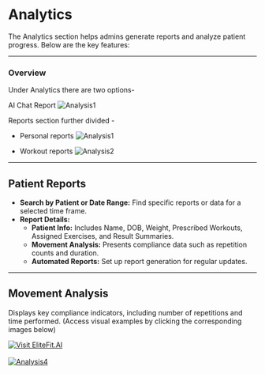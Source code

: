# Analytics

The Analytics section helps admins generate reports and analyze patient progress. Below are the key features:

---

### Overview

Under Analytics there are two options- 

AI Chat Report
![Analysis1](/img/Analysis3.png)

Reports section further divided - 

- Personal reports
![Analysis1](/img/Analysis4.png)

- Workout reports
![Analysis2](/img/Analysis5.png)

---

## Patient Reports

- **Search by Patient or Date Range:** Find specific reports or data for a selected time frame.
- **Report Details:**
  - **Patient Info:** Includes Name, DOB, Weight, Prescribed Workouts, Assigned Exercises, and Result Summaries.
  - **Movement Analysis:** Presents compliance data such as repetition counts and duration.
  - **Automated Reports:** Set up report generation for regular updates.

---

## Movement Analysis

Displays key compliance indicators, including number of repetitions and time performed. (Access visual examples by clicking the corresponding images below)

 <a href="https://www.youtube.com/watch?v=VMqYL7XcENg" target="_blank" rel="noopener noreferrer">
     <img src="/img/Analytics3.png" alt="Visit EliteFit.AI" />
   </a>
<br />
<br />
 <a href="https://www.youtube.com/watch?v=0epFh8wz07A" target="_blank" rel="noopener noreferrer">
     <img src="/img/Analytics4.png"  alt="Analysis4" />
   </a>
